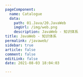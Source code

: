 ```yaml
---
pageComponent: 
  name: Catalogue
  data: 
    path: 01.Java/20.JavaWeb
    imgUrl: /img/web.png
    description: JavaWeb - 知识体系
title: JavaWeb - 知识体系
permalink: /javaweb/
sidebar: true
article: false
comment: false
editLink: false
date: 2021-08-03 18:04:03

---
```



